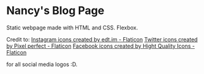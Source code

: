 # Nancy's Blog Page

Static webpage made with HTML and CSS. Flexbox.

Credit to: <a href="https://www.flaticon.com/free-icons/instagram" title="instagram icons">Instagram icons created by edt.im - Flaticon</a>
        <a href="https://www.flaticon.com/free-icons/twitter" title="twitter icons">Twitter icons created by Pixel perfect - Flaticon</a>
        <a href="https://www.flaticon.com/free-icons/facebook" title="facebook icons">Facebook icons created by Hight Quality Icons - Flaticon</a>

for all social media logos :D.